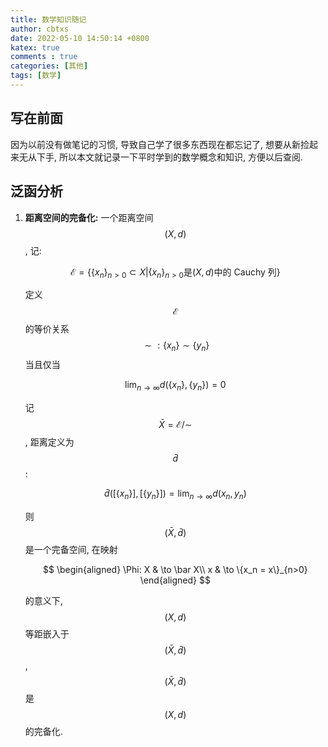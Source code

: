 ```yaml
---
title: 数学知识随记
author: cbtxs
date: 2022-05-10 14:50:14 +0800
katex: true
comments : true
categories: [其他]
tags: [数学]
---
```


## 写在前面
因为以前没有做笔记的习惯, 导致自己学了很多东西现在都忘记了,
想要从新捡起来无从下手, 所以本文就记录一下平时学到的数学概念和知识,
方便以后查阅.

## 泛函分析
1. **距离空间的完备化:**  一个距离空间 $$(X, d)$$, 记:

    $$
    \mathcal E = \{\{x_n\}_{n>0} \subset X| \{x_n\}_{n>0}\text{是} (X, d) \text{中的 Cauchy 列}\}
    $$

    定义 $$\mathcal E$$ 的等价关系 $$ \sim : \{x_n\} \sim \{y_n\}$$ 当且仅当 

    $$
    \lim_{n\to \infty} d(\{x_n\}, \{y_n\}) = 0
    $$

    记 $$\bar X = \mathcal E/\sim$$, 距离定义为 $$\bar d$$: 

    $$
    \bar d([\{x_n\}], [\{y_n\}]) = \lim_{n\to \infty} d(x_n, y_n)
    $$

    则 $$(\bar X, \bar d)$$ 是一个完备空间, 在映射 

    $$
    \begin{aligned}
      \Phi: X & \to \bar X\\
            x & \to \{x_n = x\}_{n>0}
    \end{aligned}
    $$

    的意义下, $$(X, d)$$ 等距嵌入于 $$(\bar X, \bar d)$$,
    $$(\bar X, \bar d)$$ 是 $$(X, d)$$ 的完备化.




















